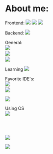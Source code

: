 


# About me:

<p align="center">
  
  <bold>   Frontend: </bold>
  <code><img src="https://img.shields.io/badge/html5-%23E34F26.svg?style=for-the-badge&logo=html5&logoColor=white"></code>
  <code><img src="https://img.shields.io/badge/css3-%231572B6.svg?style=for-the-badge&logo=css3&logoColor=white"></code>
  <code><img src="https://img.shields.io/badge/javascript-%23323330.svg?style=for-the-badge&logo=javascript&logoColor=%23F7DF1E"></code>

  <bold> Backend: </bold>
  <code><img src="https://img.shields.io/badge/java-%23ED8B00.svg?style=for-the-badge&logo=java&logoColor=black"></code>

  <bold> General: </bold> 
  <code> <img src="https://img.shields.io/badge/go-%2300ADD8.svg?style=for-the-badge&logo=go&logoColor=white"></code>
  <code> <img src="https://img.shields.io/badge/python-3670A0?style=for-the-badge&logo=python&logoColor=ffdd54"></code>
  <code> <img src="https://img.shields.io/badge/c++-%2300599C.svg?style=for-the-badge&logo=c%2B%2B&logoColor=white"></code>
  
    
  
  <bold> Learning</bold>
  <code><img src="https://img.shields.io/badge/java-%23ED8B00.svg?style=for-the-badge&logo=java&logoColor=black"></code>

  <bold> Favorite IDE's: </bold>
  <code> <img src="https://img.shields.io/badge/Visual%20Studio%20Code-0078d7.svg?style=for-the-badge&logo=visual-studio-code&logoColor=white"></code>
  <code> <img src="https://img.shields.io/badge/IntelliJIDEA-000000.svg?style=for-the-badge&logo=intellij-idea&logoColor=white"> </code>
  <code> <img src="https://img.shields.io/static/v1?style=for-the-badge&message=PyCharm&color=000000&logo=PyCharm&logoColor=FFFFFF&label="></code>

  <bold> Using OS </bold>
  <code> <img src="https://img.shields.io/badge/Windows-0078D6?style=for-the-badge&logo=windows&logoColor=white"></code>

  <br>
  <br>
  <p float="left">
    <img src="https://github-readme-stats.vercel.app/api?username=Wartuu&show_icons=true&theme=radical">
  </p>
  <p float="right">
    <img src="https://github-readme-stats.vercel.app/api/top-langs/?username=Wartuu&theme=radical&layout=compact"
  </p>
</p>

